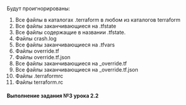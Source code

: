 Будут проигнорированы:
1. Все файлы в каталогах .terraform в любом из каталогов terraform  
2. Все файлы заканчивающиеся на .tfstate
3. Все файлы содержащие в названии .tfstate.
4. Файлы crash.log
5. Все файлы заканчивающиеся на .tfvars
6. Файлы override.tf
7. Файлы override.tf.json
8. Все файлы заканчивающиеся на _override.tf
9. Все файлы заканчивающиеся на _override.tf.json
10. Файлы .terraformrc
11. Файлы terraform.rc

<h4>Выполнение задания №3 урока 2.2</h4>


